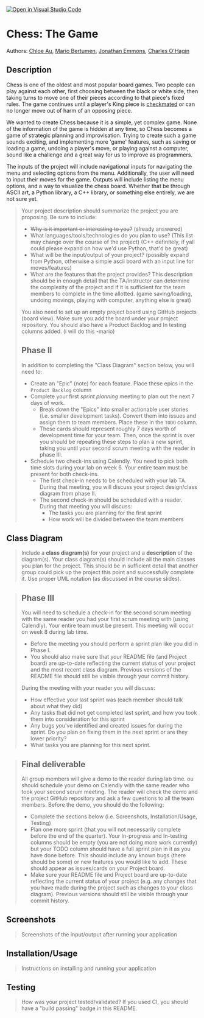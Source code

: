 [![Open in Visual Studio Code](https://classroom.github.com/assets/open-in-vscode-c66648af7eb3fe8bc4f294546bfd86ef473780cde1dea487d3c4ff354943c9ae.svg)](https://classroom.github.com/online_ide?assignment_repo_id=8880745&assignment_repo_type=AssignmentRepo)
# Chess: The Game
 
 Authors: [Chloe Au](https://github.com/jmcda001), [Mario Bertumen](), [Jonathan Emmons](), [Charles O'Hagin]()

## Description 
Chess is one of the oldest and most popular board games. Two people can play against each other, first choosing between the black or white side, then taking turns to move one of their pieces according to that piece's fixed rules. The game continues until a player's King piece is [checkmated](https://www.chess.com/terms/check-chess#:~:text=When%20a%20king%20is%20attacked,must%20get%20out%20of%20check!) or can no longer move out of harm of an opposing piece. 

We wanted to create Chess because it is a simple, yet complex game. None of the information of the game is hidden at any time, so Chess becomes a game of strategic planning and improvisation. Trying to create such a game sounds exciting, and implementing more 'game' features, such as saving or loading a game, undoing a player's move, or playing against a computer, sound like a challenge and a great way for us to improve as programmers.

The inputs of the project will include navigational inputs for navigating the menu and selecting options from the menu. Additionally, the user will need to input their moves for the game. Outputs will include listing the menu options, and a way to visualize the chess board. Whether that be through ASCII art, a Python library, a C++ library, or something else entirely, we are not sure yet.

 > Your project description should summarize the project you are proposing. Be sure to include:
 > * ~~Why is it important or interesting to you?~~ (already answered)
 > * What languages/tools/technologies do you plan to use? (This list may change over the course of the project)
 (C++ definitely, if yall could please expand on how we'd use Python, that'd be great)
 > * What will be the input/output of your project? 
 (possibly expand from Python, otherwise a simple ascii board with an input line for moves/features)
 > * What are the features that the project provides?
 > This description should be in enough detail that the TA/instructor can determine the complexity of the project and if it is sufficient for the team members to complete in the time allotted. (game saving/loading, undoing movings, playing with computer, anything else is great)
 > 
 > You also need to set up an empty project board using GitHub projects (board view). Make sure you add the board under your project repository. You should also have a Product Backlog and In testing columns added. (i will do this -mario)
 > ## Phase II
 > In addition to completing the "Class Diagram" section below, you will need to:
 > * Create an "Epic" (note) for each feature. Place these epics in the `Product Backlog` column
 > * Complete your first *sprint planning* meeting to plan out the next 7 days of work.
 >   * Break down the "Epics" into smaller actionable user stories (i.e. smaller development tasks). Convert them into issues and assign them to team members. Place these in the `TODO` column.
 >   * These cards should represent roughly 7 days worth of development time for your team. Then, once the sprint is over you should be repeating these steps to plan a new sprint, taking you until your second scrum meeting with the reader in phase III.
 > * Schedule two check-ins using Calendly. You need to pick both time slots during your lab on week 6. Your entire team must be present for both check-ins.
 >   * The first check-in needs to be scheduled with your lab TA. During that meeting, you will discuss your project design/class diagram from phase II.
 >   * The second check-in should be scheduled with a reader. During that meeting you will discuss:
 >     * The tasks you are planning for the first sprint
 >     * How work will be divided between the team members
## Class Diagram
 > Include a **class diagram(s)** for your project and a **description** of the diagram(s). Your class diagram(s) should include all the main classes you plan for the project. This should be in sufficient detail that another group could pick up the project this point and successfully complete it. Use proper UML notation (as discussed in the course slides).
 
 > ## Phase III
 > You will need to schedule a check-in for the second scrum meeting with the same reader you had your first scrum meeting with (using Calendly). Your entire team must be present. This meeting will occur on week 8 during lab time.
 > * Before the meeting you should perform a sprint plan like you did in Phase I.
 > * You should also make sure that your README file (and Project board) are up-to-date reflecting the current status of your project and the most recent class diagram. Previous versions of the README file should still be visible through your commit history.
> 
> During the meeting with your reader you will discuss: 
 > * How effective your last sprint was (each member should talk about what they did)
 > * Any tasks that did not get completed last sprint, and how you took them into consideration for this sprint
 > * Any bugs you've identified and created issues for during the sprint. Do you plan on fixing them in the next sprint or are they lower priority?
 > * What tasks you are planning for this next sprint.

 
 > ## Final deliverable
 > All group members will give a demo to the reader during lab time. ou should schedule your demo on Calendly with the same reader who took your second scrum meeting. The reader will check the demo and the project GitHub repository and ask a few questions to all the team members. 
 > Before the demo, you should do the following:
 > * Complete the sections below (i.e. Screenshots, Installation/Usage, Testing)
 > * Plan one more sprint (that you will not necessarily complete before the end of the quarter). Your In-progress and In-testing columns should be empty (you are not doing more work currently) but your TODO column should have a full sprint plan in it as you have done before. This should include any known bugs (there should be some) or new features you would like to add. These should appear as issues/cards on your Project board.
 > * Make sure your README file and Project board are up-to-date reflecting the current status of your project (e.g. any changes that you have made during the project such as changes to your class diagram). Previous versions should still be visible through your commit history. 
 
 ## Screenshots
 > Screenshots of the input/output after running your application
 ## Installation/Usage
 > Instructions on installing and running your application
 ## Testing
 > How was your project tested/validated? If you used CI, you should have a "build passing" badge in this README.
 
